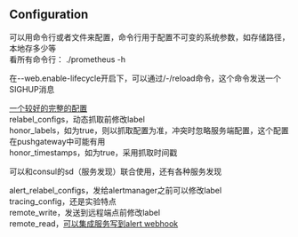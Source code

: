 ## Configuration

可以用命令行或者文件来配置，命令行用于配置不可变的系统参数，如存储路径，本地存多少等  
看所有命令行： ./prometheus -h  

在--web.enable-lifecycle开启下，可以通过/-/reload命令，这个命令发送一个SIGHUP消息  

[一个较好的完整的配置](https://github.com/prometheus/prometheus/blob/release-2.37/config/testdata/conf.good.yml)  
relabel_configs，动态抓取前修改label  
honor_labels，如为true，则以抓取配置为准，冲突时忽略服务端配置，这个配置在pushgateway中可能有用    
honor_timestamps，如为true，采用抓取时间戳  


可以和consul的sd（服务发现）联合使用，还有各种服务发现    

alert_relabel_configs，发给alertmanager之前可以修改label  
tracing_config，还是实验特点  
remote_write，发送到远程端点前修改label  
remote_read，[可以集成服务写到alert webhook](https://prometheus.io/docs/operating/integrations/#remote-endpoints-and-storage)






